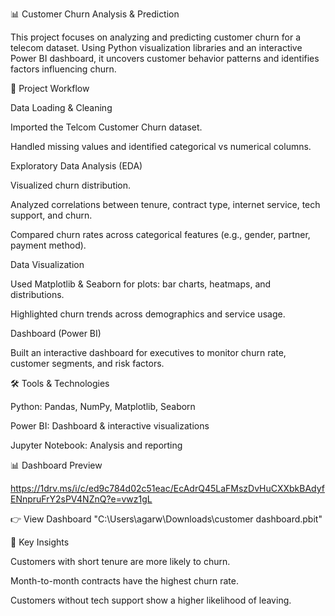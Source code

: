  📊 Customer Churn Analysis & Prediction

This project focuses on analyzing and predicting customer churn for a telecom dataset. Using Python visualization libraries and an interactive Power BI dashboard, it uncovers customer behavior patterns and identifies factors influencing churn.

🚀 Project Workflow

Data Loading & Cleaning

Imported the Telcom Customer Churn dataset.

Handled missing values and identified categorical vs numerical columns.

Exploratory Data Analysis (EDA)

Visualized churn distribution.

Analyzed correlations between tenure, contract type, internet service, tech support, and churn.

Compared churn rates across categorical features (e.g., gender, partner, payment method).

Data Visualization

Used Matplotlib & Seaborn for plots: bar charts, heatmaps, and distributions.

Highlighted churn trends across demographics and service usage.

Dashboard (Power BI)

Built an interactive dashboard for executives to monitor churn rate, customer segments, and risk factors.

🛠️ Tools & Technologies

Python: Pandas, NumPy, Matplotlib, Seaborn

Power BI: Dashboard & interactive visualizations

Jupyter Notebook: Analysis and reporting

📊 Dashboard Preview

https://1drv.ms/i/c/ed9c784d02c51eac/EcAdrQ45LaFMszDvHuCXXbkBAdyfENnpruFrY2sPV4NZnQ?e=vwz1gL

👉 View Dashboard
"C:\Users\agarw\Downloads\customer dashboard.pbit" 

🔑 Key Insights

Customers with short tenure are more likely to churn.

Month-to-month contracts have the highest churn rate.

Customers without tech support show a higher likelihood of leaving.

